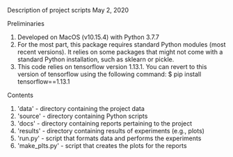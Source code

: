 Description of project scripts
May 2, 2020

Preliminaries
1. Developed on MacOS (v10.15.4) with Python 3.7.7
2. For the most part, this package requires standard Python modules (most recent
   versions). It relies on some packages that might not come with a standard
   Python installation, such as sklearn or pickle.
3. This code relies on tensorflow version 1.13.1. You can revert to this version
   of tensorflow using the following command:
  $ pip install tensorflow==1.13.1

Contents
1. 'data' - directory containing the project data
2. 'source' - directory containing Python scripts
3. 'docs' - directory containing reports pertaining to the project
4. 'results' - directory containing results of experiments (e.g., plots)
5. 'run.py' - script that formats data and performs the experiments
6. 'make_plts.py' - script that creates the plots for the reports
